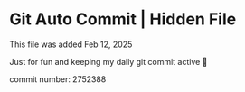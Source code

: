 # Git Auto Commit | Hidden File

This file was added Feb 12, 2025

Just for fun and keeping my daily git commit active 🤪

commit number: 2752388
